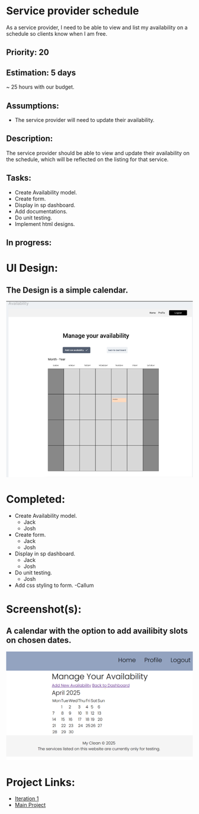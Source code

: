 # Service provider schedule
As a service provider, I need to be able to view and list my availability on a schedule so clients know when I am free.

## Priority: 20

## Estimation: 5 days
~ 25 hours with our budget.

## Assumptions:
- The service provider will need to update their availability.

## Description:
The service provider should be able to view and update their availability on the schedule, which will be reflected on the listing for that service.

## Tasks:
- Create Availability model.
- Create form.
- Display in sp dashboard.
- Add documentations.
- Do unit testing.
- Implement html designs.

## In progress:


# UI Design:
## The Design is a simple calendar.
![Wireframe - Availability calendar](../screenshots/iteration2_wireframe_availability.png)

# Completed:
- Create Availability model.
    - Jack
    - Josh
- Create form.
    - Jack
    - Josh
- Display in sp dashboard.
    - Jack
    - Josh
- Do unit testing.
    - Josh
- Add css styling to form.
    -Callum

# Screenshot(s):
## A calendar with the option to add availibity slots on chosen dates.
![Service provider availability schedule](../screenshots/iteration2_availability.png)

# Project Links:
- [Iteration 1](../iteration_2.md)
- [Main Project](../../README.md) 
